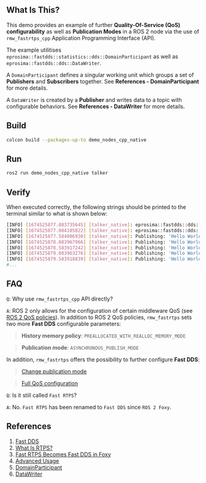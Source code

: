 ## **What Is This?**

This demo provides an example of further **Quality-Of-Service (QoS) configurability** as well as **Publication Modes** in a ROS 2 node via the use of `rmw_fastrtps_cpp` Application Programming Interface (API).

The example utilitises `eprosima::fastdds::statistics::dds::DomainParticipant` as well as `eprosima::fastdds::dds::DataWriter`.

A `DomainParticipant` defines a singular working unit which groups a set of **Publishers** and **Subscribers** together. See **References - DomainParticipant** for more details.

A `DataWriter` is created by a **Publisher** and writes data to a topic with configurable behaviors. See **References - DataWriter** for more details.

## **Build**

```bash
colcon build --packages-up-to demo_nodes_cpp_native
```

## **Run**

```bash
ros2 run demo_nodes_cpp_native talker
```

## **Verify**

When executed correctly, the following strings should be printed to the terminal similar to what is shown below:

```bash
[INFO] [1674525877.083735645] [talker_native]: eprosima::fastdds::dds::DomainParticipant * 94193367466752
[INFO] [1674525877.084105822] [talker_native]: eprosima::fastdds::dds::DataWriter * 94193370040688
[INFO] [1674525877.584006930] [talker_native]: Publishing: 'Hello World: 1'
[INFO] [1674525878.083967966] [talker_native]: Publishing: 'Hello World: 2'
[INFO] [1674525878.583917242] [talker_native]: Publishing: 'Hello World: 3'
[INFO] [1674525879.083963276] [talker_native]: Publishing: 'Hello World: 4'
[INFO] [1674525879.583918839] [talker_native]: Publishing: 'Hello World: 5'
#...
```

## **FAQ**

`Q`: Why use `rmw_fastrtps_cpp` API directly?

`A`: ROS 2 only allows for the configuration of certain middleware QoS (see [ROS 2 QoS policies](https://docs.ros.org/en/foxy/Concepts/About-Quality-of-Service-Settings.html#qos-policies)). In addition to ROS 2 QoS policies, `rmw_fastrtps` sets two more **Fast DDS** configurable parameters:

>**History memory policy**: `PREALLOCATED_WITH_REALLOC_MEMORY_MODE`

>**Publication mode**: `ASYNCHRONOUS_PUBLISH_MODE`

In addition, `rmw_fastrtps` offers the possibility to further configure **Fast DDS**:

>[Change publication mode](https://github.com/ros2/rmw_fastrtps#change-publication-mode)

>[Full QoS configuration](https://github.com/ros2/rmw_fastrtps#full-qos-configuration)

`Q`: Is it still called `Fast RTPS`?

`A`: No. `Fast RTPS` has been renamed to `Fast DDS` since `ROS 2 Foxy`.

## **References**

1. [Fast DDS](https://www.eprosima.com/index.php/products-all/eprosima-fast-dds)
2. [What Is RTPS?](https://www.eprosima.com/index.php/resources-all/whitepapers/rtps)
3. [Fast RTPS Becomes Fast DDS in Foxy](https://discourse.ros.org/t/fast-rtps-becomes-fast-dds-in-foxy/15020/2)
4. [Advanced Usage](https://github.com/ros2/rmw_fastrtps#advance-usage)
5. [DomainParticipant](https://fast-dds.docs.eprosima.com/en/latest/fastdds/api_reference/dds_pim/domain/domainparticipant.html)
6. [DataWriter](https://fast-dds.docs.eprosima.com/en/latest/fastdds/api_reference/dds_pim/publisher/datawriter.html#datawriter)
